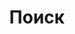 ---
title: "Поиск"
slug: "search"
layout: "search"
outputs:
    - html
    - json
menu:
    main:
        name: Поиск
        weight: -60
        params: 
            icon: search
---